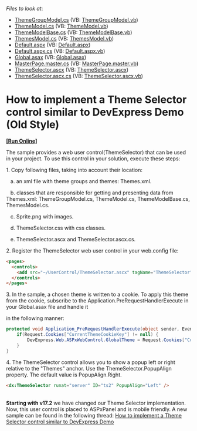 <!-- default file list -->
*Files to look at*:

* [ThemeGroupModel.cs](./CS/App_Code/ThemeGroupModel.cs) (VB: [ThemeGroupModel.vb](./VB/App_Code/ThemeGroupModel.vb))
* [ThemeModel.cs](./CS/App_Code/ThemeModel.cs) (VB: [ThemeModel.vb](./VB/App_Code/ThemeModel.vb))
* [ThemeModelBase.cs](./CS/App_Code/ThemeModelBase.cs) (VB: [ThemeModelBase.vb](./VB/App_Code/ThemeModelBase.vb))
* [ThemesModel.cs](./CS/App_Code/ThemesModel.cs) (VB: [ThemesModel.vb](./VB/App_Code/ThemesModel.vb))
* [Default.aspx](./CS/Default.aspx) (VB: [Default.aspx](./VB/Default.aspx))
* [Default.aspx.cs](./CS/Default.aspx.cs) (VB: [Default.aspx.vb](./VB/Default.aspx.vb))
* [Global.asax](./CS/Global.asax) (VB: [Global.asax](./VB/Global.asax))
* [MasterPage.master.cs](./CS/MasterPage.master.cs) (VB: [MasterPage.master.vb](./VB/MasterPage.master.vb))
* [ThemeSelector.ascx](./CS/UserControl/ThemeSelector.ascx) (VB: [ThemeSelector.ascx](./VB/UserControl/ThemeSelector.ascx))
* [ThemeSelector.ascx.cs](./CS/UserControl/ThemeSelector.ascx.cs) (VB: [ThemeSelector.ascx.vb](./VB/UserControl/ThemeSelector.ascx.vb))
<!-- default file list end -->
# How to implement a Theme Selector control similar to DevExpress Demo (Old Style)
<!-- run online -->
**[[Run Online]](https://codecentral.devexpress.com/t504407/)**
<!-- run online end -->


<p>The sample provides a web user control(ThemeSelector) that can be used in your project. To use this control in your solution, execute these steps:</p>
<p>1. Copy following files, taking into account their location:</p>
<p>   a. an xml file with theme groups and themes: Themes.xml.</p>
<p>   b. classes that are responsible for getting and presenting data from Themes.xml: ThemeGroupModel.cs, ThemeModel.cs, ThemeModelBase.cs, ThemesModel.cs.</p>
<p>   c. Sprite.png with images.</p>
<p>   d. ThemeSelector.css with css classes.</p>
<p>   e. ThemeSelector.ascx and ThemeSelector.ascx.cs.</p>
<p>2. Register the ThemeSelector web user control in your web.config file:</p>


```aspx
<pages>
  <controls>
    <add src="~/UserControl/ThemeSelector.ascx" tagName="ThemeSelector" tagPrefix="dx" />
  </controls>
</pages>

```


<p>3. In the sample, a chosen theme is written to a cookie. To apply this theme from the cookie, subscribe to the Application.PreRequestHandlerExecute in your Global.asax file and handle it</p>
<p>in the following manner:</p>


```cs
protected void Application_PreRequestHandlerExecute(object sender, EventArgs e) {
    if(Request.Cookies["CurrentThemeCookieKey"] != null) {
        DevExpress.Web.ASPxWebControl.GlobalTheme = Request.Cookies["CurrentThemeCookieKey"].Value;
    }
}

```


<p>4. The ThemeSelector control allows you to show a popup left or right relative to the "Themes" anchor. Use the ThemeSelector.PopupAlign property. The default value is PopupAlign.Right. </p>


```aspx
<dx:ThemeSelector runat="server" ID="ts2" PopupAlign="Left" />
```


<p><br><strong>Starting with v17.2</strong> we have changed our Theme Selector implementation. Now, this user control is placed to ASPxPanel and is mobile friendly. A new sample can be found in the following thread: <a href="https://www.devexpress.com/Support/Center/p/T590818">How to implement a Theme Selector control similar to DevExpress Demo</a></p>

<br/>


